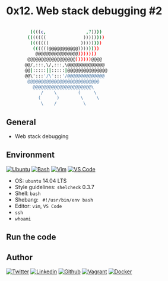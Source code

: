 # 0x12. Web stack debugging #2

```bash

         ((((c,               ,7))))
        (((((((              ))))))))
         (((((((            ))))))))
          ((((((@@@@@@@@@@@))))))))
           @@@@@@@@@@@@@@@@)))))))
        @@@@@@@@@@@@@@@@@@))))))@@@@
       @@/,:::,\/,:::,\@@@@@@@@@@@@@@
       @@|:::::||:::::|@@@@@@@@@@@@@@@
       @@\':::'/\':::'/@@@@@@@@@@@@@@
        @@@@@@@@@@@@@@@@@@@@@@@@@@@
          @@@@@@@@@@@@@@@@@@@@@@\
             /    \        (     \
            (      )        \     \
             \    /          \
```

## General

* Web stack debugging

## Environment

<!-- ubuntu -->
[![Ubuntu](https://img.shields.io/static/v1?label=&message=Ubuntu&color=E95420&logo=Ubuntu&logoColor=E95420&labelColor=2F333A)](https://ubuntu.com/) <!-- bash -->
[![Bash](https://img.shields.io/static/v1?label=&message=GNU%20Bash&color=4EAA25&logo=GNU%20Bash&logoColor=4EAA25&labelColor=2F333A)](https://www.gnu.org/software/bash/) <!-- vim -->
[![Vim](https://img.shields.io/static/v1?label=&message=Vim&color=019733&logo=Vim&logoColor=019733&labelColor=2F333A)](https://www.vim.org/) <!-- vs code -->
[![VS Code](https://img.shields.io/static/v1?label=&message=Visual%20Studio%20Code&color=5C2D91&logo=Visual%20Studio%20Code&logoColor=5C2D91&labelColor=2F333A)](https://code.visualstudio.com/)

* OS: ``ubuntu`` 14.04 LTS
* Style guidelines: ``shelcheck`` 0.3.7
* Shell: ``bash``
* Shebang: `` #!/usr/bin/env bash``
* Editor: ``vim``, ``VS Code``
* ``ssh``
* ``whoami``

## Run the code

> 

## Author

<!-- twitter -->
[![Twitter](https://img.shields.io/twitter/follow/ralex_uy?style=social)](https://twitter.com/ralex_uy) <!-- linkedin --> [![Linkedin](https://img.shields.io/badge/LinkedIn-+21K-blue?style=social&logo=linkedin)](https://www.linkedin.com/in/ronald-rivero/) <!-- github --> [![Github](https://img.shields.io/github/followers/ralexrivero?style=social)](https://github.com/ralexrivero/) <!-- vagrant --> [![Vagrant](https://img.shields.io/static/v1?label=&message=Vagrant%20Profile&color=1868F2&logo=vagrant&labelColor=2F333A)](https://app.vagrantup.com/ralexrivero) <!-- docker --> [![Docker](https://img.shields.io/static/v1?label=&message=Docker%20Profile&color=2496ED&logo=Docker&labelColor=2F333A)](https://hub.docker.com/u/ralexrivero)
